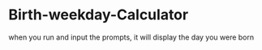 # Birth-weekday-Calculator
when you run and input the prompts, it will display the day you were born
